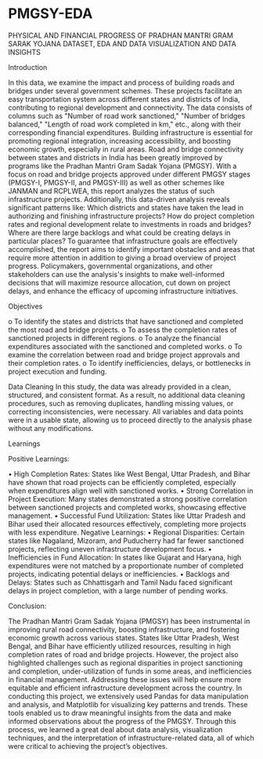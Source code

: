 # PMGSY-EDA
PHYSICAL AND FINANCIAL PROGRESS OF PRADHAN MANTRI GRAM SARAK YOJANA DATASET, EDA AND DATA VISUALIZATION AND DATA INSIGHTS

Introduction

In this data, we examine the impact and process of building roads and bridges under several government schemes. These projects facilitate an easy transportation system across different states and districts of India, contributing to regional development and connectivity.
The data consists of columns such as "Number of road work sanctioned," "Number of bridges balanced," "Length of road work completed in km," etc., along with their corresponding financial expenditures. Building infrastructure is essential for promoting regional integration, increasing accessibility, and boosting economic growth, especially in rural areas. Road and bridge connectivity between states and districts in India has been greatly improved by programs like the Pradhan Mantri Gram Sadak Yojana (PMGSY). With a focus on road and bridge projects approved under different PMGSY stages (PMGSY-I, PMGSY-II, and PMGSY-III) as well as other schemes like JANMAN and RCPLWEA, this report analyzes the status of such infrastructure projects.
Additionally, this data-driven analysis reveals significant patterns like: Which districts and states have taken the lead in authorizing and finishing infrastructure projects? How do project completion rates and regional development relate to investments in roads and bridges? Where are there large backlogs and what could be creating delays in particular places?
To guarantee that infrastructure goals are effectively accomplished, the report aims to identify important obstacles and areas that require more attention in addition to giving a broad overview of project progress. Policymakers, governmental organizations, and other stakeholders can use the analysis's insights to make well-informed decisions that will maximize resource allocation, cut down on project delays, and enhance the efficacy of upcoming infrastructure initiatives.

Objectives

o
To identify the states and districts that have sanctioned and completed the most road and bridge projects.
o
To assess the completion rates of sanctioned projects in different regions.
o
To analyze the financial expenditures associated with the sanctioned and completed works.
o
To examine the correlation between road and bridge project approvals and their completion rates.
o
To identify inefficiencies, delays, or bottlenecks in project execution and funding.

Data Cleaning
In this study, the data was already provided in a clean, structured, and consistent format. As a result, no additional data cleaning procedures, such as removing duplicates, handling missing values, or correcting inconsistencies, were necessary. All variables and data points were in a usable state, allowing us to proceed directly to the analysis phase without any modifications.

Learnings

Positive Learnings:

•
High Completion Rates: States like West Bengal, Uttar Pradesh, and Bihar have shown that road projects can be efficiently completed, especially when expenditures align well with sanctioned works.
•
Strong Correlation in Project Execution: Many states demonstrated a strong positive correlation between sanctioned projects and completed works, showcasing effective management.
•
Successful Fund Utilization: States like Uttar Pradesh and Bihar used their allocated resources effectively, completing more projects with less expenditure.
Negative Learnings:
•
Regional Disparities: Certain states like Nagaland, Mizoram, and Puducherry had far fewer sanctioned projects, reflecting uneven infrastructure development focus.
•
Inefficiencies in Fund Allocation: In states like Gujarat and Haryana, high expenditures were not matched by a proportionate number of completed projects, indicating potential delays or inefficiencies.
•
Backlogs and Delays: States such as Chhattisgarh and Tamil Nadu faced significant delays in project completion, with a large number of pending works.

Conclusion:

The Pradhan Mantri Gram Sadak Yojana (PMGSY) has been instrumental in improving rural road connectivity, boosting infrastructure, and fostering economic growth across various states. States like Uttar Pradesh, West Bengal, and Bihar have efficiently utilized resources, resulting in high completion rates of road and bridge projects. However, the project also highlighted challenges such as regional disparities in project sanctioning and completion, under-utilization of funds in some areas, and inefficiencies in financial management. Addressing these issues will help ensure more equitable and efficient infrastructure development across the country.
In conducting this project, we extensively used Pandas for data manipulation and analysis, and Matplotlib for visualizing key patterns and trends. These tools enabled us to draw meaningful insights from the data and make informed observations about the progress of the PMGSY. Through this process, we learned a great deal about data analysis, visualization techniques, and the interpretation of infrastructure-related data, all of which were critical to achieving the project’s objectives.
